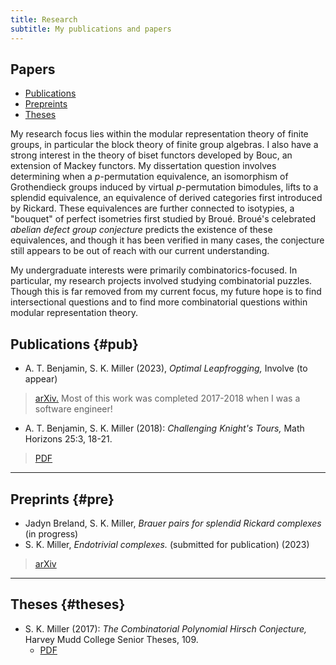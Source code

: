 ```yaml
---
title: Research
subtitle: My publications and papers
---
```


## Papers
- [Publications](#pub)
- [Prepreints](#pre)
- [Theses](#theses)

My research focus lies within the modular representation theory of finite groups, in particular the block theory of finite group algebras. I also have a strong interest in the theory of biset functors developed by Bouc, an extension of Mackey functors. My dissertation question involves determining when a $p$-permutation equivalence, an isomorphism of Grothendieck groups induced by virtual $p$-permutation bimodules, lifts to a splendid equivalence, an equivalence of derived categories first introduced by Rickard. These equivalences are further connected to isotypies, a "bouquet" of perfect isometries first studied by Broué. Broué's celebrated *abelian defect group conjecture* predicts the existence of these equivalences, and though it has been verified in many cases, the conjecture still appears to be out of reach with our current understanding. 

My undergraduate interests were primarily combinatorics-focused. In particular, my research projects involved studying combinatorial puzzles. Though this is far removed from my current focus, my future hope is to find intersectional questions and to find more combinatorial questions within modular representation theory.  


## Publications {#pub}

- A. T. Benjamin, S. K. Miller (2023), *Optimal Leapfrogging,* Involve (to appear)
> [arXiv.](https://arxiv.org/abs/2110.08319) Most of this work was completed 2017-2018 when I was a software engineer!
> 
- A. T. Benjamin, S. K. Miller (2018): *Challenging Knight's Tours,* Math Horizons 25:3, 18-21. 
> [PDF](https://math.hmc.edu/benjamin/wp-content/uploads/sites/5/2019/06/Challenging-Knight%E2%80%99s-Tours.pdf)

---

## Preprints {#pre}

- Jadyn Breland, S. K. Miller, *Brauer pairs for splendid Rickard complexes* (in progress)
- S. K. Miller, *Endotrivial complexes.* (submitted for publication) (2023) 
> [arXiv](https://arxiv.org/abs/2309.12138)

---

## Theses {#theses}

- S. K. Miller (2017): *The Combinatorial Polynomial Hirsch Conjecture,* Harvey Mudd College Senior Theses, 109.
  - [PDF](https://scholarship.claremont.edu/cgi/viewcontent.cgi?article=1096&context=hmc_theses)



